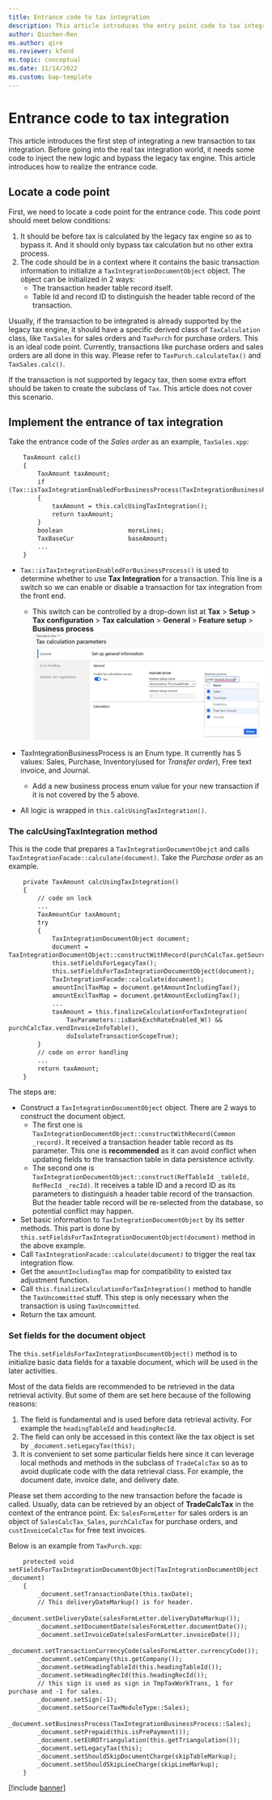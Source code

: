 ```yaml
---
title: Entrance code to tax integration 
description: This article introduces the entry point code to tax integration.
author: Qiuchen-Ren
ms.author: qire
ms.reviewer: kfend
ms.topic: conceptual
ms.date: 11/14/2022
ms.custom: bap-template
---
```


# Entrance code to tax integration 

This article introduces the first step of integrating a new transaction to tax integration. Before going into the real tax integration world, it needs some code to inject the new logic and bypass the legacy tax engine. This article introduces how to realize the entrance code.

## Locate a code point

First, we need to locate a code point for the entrance code. This code point should meet below conditions:

1. It should be before tax is calculated by the legacy tax engine so as to bypass it. And it should only bypass tax calculation but no other extra process.
2. The code should be in a context where it contains the basic transaction information to initialize a `TaxIntegrationDocumentObject` object. The object can be initialized in 2 ways:
   - The transaction header table record itself.
   - Table Id and record ID to distinguish the header table record of the transaction.

Usually, if the transaction to be integrated is already supported by the legacy tax engine, it should have a specific derived class of `TaxCalculation` class, like `TaxSales` for sales orders and `TaxPurch` for purchase orders. This is an ideal code point. Currently, transactions like purchase orders and sales orders are all done in this way. Please refer to `TaxPurch.calculateTax()` and `TaxSales.calc()`.

If the transaction is not supported by legacy tax, then some extra effort should be taken to create the subclass of `Tax`. This article does not cover this scenario.

## Implement the entrance of tax integration

Take the entrance code of the *Sales order* as an example,
`TaxSales.xpp`:

```X++
    TaxAmount calc()
    {
        TaxAmount taxAmount;
        if (Tax::isTaxIntegrationEnabledForBusinessProcess(TaxIntegrationBusinessProcess::Sales))
        {
            taxAmount = this.calcUsingTaxIntegration();
            return taxAmount;
        }
        boolean                  moreLines;
        TaxBaseCur               baseAmount;
        ...
    }
```

- `Tax::isTaxIntegrationEnabledForBusinessProcess()` is used to determine whether to use **Tax Integration** for a transaction. This line is a switch so we can enable or disable a transaction for tax integration from the front end.
  -  This switch can be controlled by a drop-down list at **Tax** > **Setup** > **Tax configuration** > **Tax calculation** > **General** > **Feature setup** > **Business process**
  ![BusinessProcessDropDown.jpg](./media/Business-process-drop-down.jpg)

- TaxIntegrationBusinessProcess is an Enum type. It currently has 5 values: Sales, Purchase, Inventory(used for *Transfer order*), Free text invoice, and Journal.
  - Add a new business process enum value for your new transaction if it is not covered by the 5 above.

- All logic is wrapped in `this.calcUsingTaxIntegration()`.

### The calcUsingTaxIntegration method

This is the code that prepares a `TaxIntegrationDocumentObejct` and calls `TaxIntegrationFacade::calculate(document)`. Take the *Purchase order* as an example.

```X++
    private TaxAmount calcUsingTaxIntegration()
    {
        // code on lock
        ...
        TaxAmountCur taxAmount;
        try
        {
            TaxIntegrationDocumentObject document;
            document = TaxIntegrationDocumentObject::constructWithRecord(purchCalcTax.getSource());
            this.setFieldsForLegacyTax();
            this.setFieldsForTaxIntegrationDocumentObject(document);
            TaxIntegrationFacade::calculate(document);
            amountInclTaxMap = document.getAmountIncludingTax();
            amountExclTaxMap = document.getAmountExcludingTax();
            ...
            taxAmount = this.finalizeCalculationForTaxIntegration(
                TaxParameters::isBankExchRateEnabled_W() && purchCalcTax.vendInvoiceInfoTable(),
                doIsolateTransactionScopeTrue);
        }
        // code on error handling
        ...
        return taxAmount;
    }
```

The steps are:

- Construct a `TaxIntegrationDocumentObject` object. There are 2 ways to construct the document object.
  - The first one is `TaxIntegrationDocumentObject::constructWithRecord(Common _record)`. It received a transaction header table record as its parameter. This one is **recommended** as it can avoid conflict when updating fields to the transaction table in data persistence activity.
  - The second one is `TaxIntegrationDocumentObject::construct(RefTableId _tableId, RefRecId _recId)`. It receives a table ID and a record ID as its parameters to distinguish a header table record of the transaction. But the header table record will be re-selected from the database, so potential conflict may happen.
- Set basic information to `TaxIntegrationDocumentObject` by its setter methods. This part is done by `this.setFieldsForTaxIntegrationDocumentObject(document)` method in the above example.
- Call `TaxIntegrationFacade::calculate(document)` to trigger the real tax integration flow.
- Get the `amountIncludingTax` map for compatibility to existed tax adjustment function.
- Call `this.finalizeCalculationForTaxIntegration()` method to handle the `TaxUncommitted` stuff. This step is only necessary when the transaction is using `TaxUncommitted`.
- Return the tax amount.

### Set fields for the document object

The `this.setFieldsForTaxIntegrationDocumentObject()` method is to initialize basic data fields for a taxable document, which will be used in the later activities.

Most of the data fields are recommended to be retrieved in the data retrieval activity. But some of them are set here because of the following reasons:

1. The field is fundamental and is used before data retrieval activity. For example the `headingTableId` and `headingRecId`.
2. The field can only be accessed in this context like the tax object is set by `_document.setLegacyTax(this);`
3. It is convenient to set some particular fields here since it can leverage local methods and methods in the subclass of `TradeCalcTax` so as to avoid duplicate code with the data retrieval class. For example, the document date, invoice date, and delivery date.

Please set them according to the new transaction before the facade is called. Usually, data can be retrieved by an object of **TradeCalcTax** in the context of the entrance point. Ex: `SalesFormLetter` for sales orders is an object of `SalesCalcTax_Sales`, `purchCalcTax` for purchase orders, and `custInvoiceCalcTax` for free text invoices.

Below is an example from `TaxPurch.xpp`:

```X++
    protected void setFieldsForTaxIntegrationDocumentObject(TaxIntegrationDocumentObject _document)
    {
        _document.setTransactionDate(this.taxDate);
        // This deliveryDateMarkup() is for header.
        _document.setDeliveryDate(salesFormLetter.deliveryDateMarkup());
        _document.setDocumentDate(salesFormLetter.documentDate());
        _document.setInvoiceDate(salesFormLetter.invoiceDate());
        _document.setTransactionCurrencyCode(salesFormLetter.currencyCode());
        _document.setCompany(this.getCompany());
        _document.setHeadingTableId(this.headingTableId());
        _document.setHeadingRecId(this.headingRecId());
        // this sign is used as sign in TmpTaxWorkTrans, 1 for purchase and -1 for sales.
        _document.setSign(-1);
        _document.setSource(TaxModuleType::Sales);
        _document.setBusinessProcess(TaxIntegrationBusinessProcess::Sales);
        _document.setPrepaid(this.isPrePayment());
        _document.setEUROTriangulation(this.getTriangulation());
        _document.setLegacyTax(this);
        _document.setShouldSkipDocumentCharge(skipTableMarkup);
        _document.setShouldSkipLineCharge(skipLineMarkup);
    }
```

[!include [banner](../includes/banner.md)]
